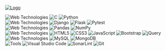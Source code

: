 [![Logo](https://img.shields.io/badge/LinkedIn-0077B5?style=for-the-badge&logo=linkedin&logoColor=white?raw=true)](https://linkedin.com/in/ravindramevada)

![Web Technologies](https://img.shields.io/badge/Programming%20Languages-black.svg?style=for-the-badge&logo=github&logoColor=white) ![C](https://img.shields.io/badge/C%20(Familier)-%2300599C.svg?style=for-the-badge&logo=c&logoColor=white) ![Python](https://img.shields.io/badge/python-3670A0?style=for-the-badge&logo=python&logoColor=ffdd54) <br>
![Web Technologies](https://img.shields.io/badge/Python%20Frameworks-black.svg?style=for-the-badge&logo=github&logoColor=white) ![Django](https://img.shields.io/badge/django-%23092E20.svg?style=for-the-badge&logo=django&logoColor=white) ![Flask](https://img.shields.io/badge/flask%20(familier)-%23000.svg?style=for-the-badge&logo=flask&logoColor=white) ![Pytest](https://img.shields.io/badge/Pytest-white.svg?style=for-the-badge&logo=pytest&logoColor=white&color=FFE873) <br>
![Web Technologies](https://img.shields.io/badge/Python%20Libraries-black.svg?style=for-the-badge&logo=github&logoColor=white) ![Pandas](https://img.shields.io/badge/pandas-%23150458.svg?style=for-the-badge&logo=pandas&logoColor=white) ![NumPy](https://img.shields.io/badge/numpy-%23013243.svg?style=for-the-badge&logo=numpy&logoColor=white) <br>
![Web Technologies](https://img.shields.io/badge/Web%20Technologies-black.svg?style=for-the-badge&logo=github&logoColor=white) ![HTML5](https://img.shields.io/badge/html5-%23E34F26.svg?style=for-the-badge&logo=html5&logoColor=white) ![CSS3](https://img.shields.io/badge/css3-%231572B6.svg?style=for-the-badge&logo=css3&logoColor=white) ![JavaScript](https://img.shields.io/badge/javascript-%23323330.svg?style=for-the-badge&logo=javascript&logoColor=%23F7DF1E) ![Bootstrap](https://img.shields.io/badge/bootstrap%20(Familier)-%23563D7C.svg?style=for-the-badge&logo=bootstrap&logoColor=white) ![jQuery](https://img.shields.io/badge/jquery%20(Familier)-%230769AD.svg?style=for-the-badge&logo=jquery&logoColor=white) <br>
![Web Technologies](https://img.shields.io/badge/Databases-black.svg?style=for-the-badge&logo=github&logoColor=white) ![MySQL](https://img.shields.io/badge/mysql-f5f5f5.svg?style=for-the-badge&logo=mysql) ![MongoDB](https://img.shields.io/badge/MongoDB-f5f5f5.svg?style=for-the-badge&logo=mongodb) <br>
![Tools](https://img.shields.io/badge/Tools-black.svg?style=for-the-badge&logo=github&logoColor=white) ![Visual Studio Code](https://img.shields.io/badge/Visual%20Studio%20Code-f5f5f5.svg?style=for-the-badge&logo=visual-studio&logoColor=0078d7) ![SonarLint](https://img.shields.io/badge/SONARLINT-f5f5f5.svg?style=for-the-badge&logo=sonarlint&logoColor=FF5733) ![Git](https://img.shields.io/badge/git-f5f5f5.svg?style=for-the-badge&logo=git&logoColor=f34f29)
 
